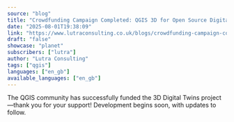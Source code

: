 ```yaml
---
source: "blog"
title: "Crowdfunding Campaign Completed: QGIS 3D for Open Source Digital Twins"
date: "2025-08-01T19:38:09"
link: "https://www.lutraconsulting.co.uk/blogs/crowdfunding-campaign-completed-qgis-3d-for-open-source-digital-twins?utm_source=qgis"
draft: "false"
showcase: "planet"
subscribers: ["lutra"]
author: "Lutra Consulting"
tags: ["qgis"]
languages: ["en_gb"]
available_languages: ["en_gb"]
---
```


The QGIS community has successfully funded the 3D Digital Twins project—thank you for your support! Development begins soon, with updates to follow.
